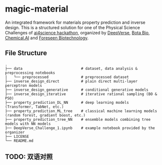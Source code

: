 # magic-material

An integrated framework for materials property prediction and inverse design. This is a structured solution for one of the Physical Science Challenges of [ai4science hackathon](https://ai4science.io/), organized by [DeepVerse](deepverse.tech/en/), [Bota Bio](www.bota.bio), [Chemical.AI](https://chemical.ai/) and [Foreseen Biotechnology](www.foreseepharma.com/en-us).

## File Structure

    .
    ├── data                           # dataset, data analysis & preprocessing notebooks
    |   └── preprocessed               # preprocessed dataset
    ├── inverse_design_direct          # plain direct multi-layer perceptron models
    ├── inverse_design_generative      # conditional generative models
    ├── inverse_design_iterative       # iterative rational sampling (BO & PSO)
    ├── property_prediction_DL_NN      # deep learning models (Transformer, TabNet, etc.)
    ├── property_prediction_ML_tree    # classical machine learning models (random forest, gradient boost, etc.)
    ├── property_prediction_tree_NN    # ensemble models combining tree models with NN models
    ├── DeepVerse_Challenge_1.ipynb    # example notebook provided by the organizer
    ├── LICENSE
    └── README.md

## TODO: 双语对照
